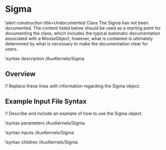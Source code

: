 # Sigma

!alert construction title=Undocumented Class
The Sigma has not been documented. The content listed below should be used as a starting point for
documenting the class, which includes the typical automatic documentation associated with a
MooseObject; however, what is contained is ultimately determined by what is necessary to make the
documentation clear for users.

!syntax description /AuxKernels/Sigma

## Overview

!! Replace these lines with information regarding the Sigma object.

## Example Input File Syntax

!! Describe and include an example of how to use the Sigma object.

!syntax parameters /AuxKernels/Sigma

!syntax inputs /AuxKernels/Sigma

!syntax children /AuxKernels/Sigma
